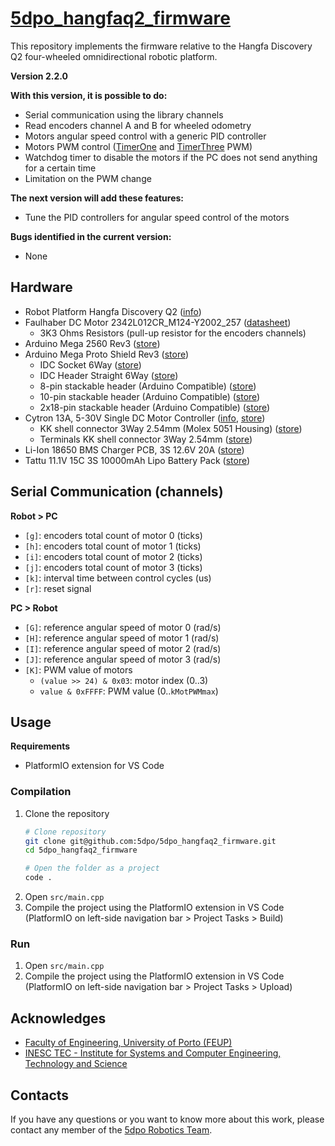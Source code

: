 # [5dpo_hangfaq2_firmware](https://github.com/5dpo/5dpo_hangfaq2_firmware)

This repository implements the firmware relative to the Hangfa Discovery Q2
four-wheeled omnidirectional robotic platform.

**Version 2.2.0**

**With this version, it is possible to do:**

- Serial communication using the library channels
- Read encoders channel A and B for wheeled odometry
- Motors angular speed control with a generic PID controller
- Motors PWM control
  ([TimerOne](https://github.com/PaulStoffregen/TimerOne) and
  [TimerThree](https://github.com/PaulStoffregen/TimerThree) PWM)
- Watchdog timer to disable the motors if the PC does not send anything for a
  certain time
- Limitation on the PWM change

**The next version will add these features:**

- Tune the PID controllers for angular speed control of the motors

**Bugs identified in the current version:**

- None

## Hardware

- Robot Platform Hangfa Discovery Q2
  ([info](http://www.hangfa.com/EN/robot/DiscoveryQ2.html))
- Faulhaber DC Motor 2342L012CR_M124-Y2002_257
  ([datasheet](https://www.faulhaber.com/fileadmin/Import/Media/EN_2342_CR_DFF.pdf))
  - 3K3 Ohms Resistors (pull-up resistor for the encoders channels)
- Arduino Mega 2560 Rev3
  ([store](https://store.arduino.cc/products/arduino-mega-2560-rev3))
- Arduino Mega Proto Shield Rev3
  ([store](https://store.arduino.cc/products/arduino-mega-proto-shield-rev3-pcb))
  - IDC Socket 6Way
    ([store](https://mauser.pt/catalog/product_info.php?products_id=011-0827))
  - IDC Header Straight 6Way
    ([store](https://mauser.pt/catalog/product_info.php?products_id=011-0800))
  - 8-pin stackable header (Arduino Compatible)
    ([store](https://opencircuit.nl/product/female-header-stackable-8-pin-10-stuks))
  - 10-pin stackable header (Arduino Compatible)
    ([store](https://opencircuit.nl/product/female-header-stackable-10-pin-10-stuks))
  - 2x18-pin stackable header (Arduino Compatible)
    ([store](https://opencircuit.nl/product/female-header-stackable-2x18-pin-2-stuks))
- Cytron 13A, 5-30V Single DC Motor Controller
  ([info](https://www.cytron.io/c-motor-and-motor-driver/c-motor-driver/p-10amp-5v-30v-dc-motor-driver),
  [store](https://www.robotshop.com/eu/en/cytron-13a-5-30v-single-dc-motor-controller.html))
  - KK shell connector 3Way 2.54mm (Molex 5051 Housing)
    ([store](https://mauser.pt/catalog/product_info.php?products_id=011-1319))
  - Terminals KK shell connector 3Way 2.54mm
    ([store](https://mauser.pt/catalog/product_info.php?products_id=011-3065))
- Li-Ion 18650 BMS Charger PCB, 3S 12.6V 20A
  ([store](https://www.botnroll.com/pt/acessorios/2558-bms-para-protec-o-baterias-18650-3s-12-6v-20a.html))
- Tattu 11.1V 15C 3S 10000mAh Lipo Battery Pack
  ([store](https://www.gensace.de/tattu-11-1v-15c-3s-10000mah-lipo-battery-pack.html))

## Serial Communication (channels)

**Robot > PC**

- `[g]`: encoders total count of motor 0 (ticks)
- `[h]`: encoders total count of motor 1 (ticks)
- `[i]`: encoders total count of motor 2 (ticks)
- `[j]`: encoders total count of motor 3 (ticks)
- `[k]`: interval time between control cycles (us)
- `[r]`: reset signal

**PC > Robot**

- `[G]`: reference angular speed of motor 0 (rad/s)
- `[H]`: reference angular speed of motor 1 (rad/s)
- `[I]`: reference angular speed of motor 2 (rad/s)
- `[J]`: reference angular speed of motor 3 (rad/s)
- `[K]`: PWM value of motors
  - `(value >> 24) & 0x03`: motor index (0..3)
  - `value & 0xFFFF`: PWM value (0..`kMotPWMmax`)

## Usage

**Requirements**

- PlatformIO extension for VS Code

### Compilation

1. Clone the repository
   ```sh
   # Clone repository
   git clone git@github.com:5dpo/5dpo_hangfaq2_firmware.git
   cd 5dpo_hangfaq2_firmware

   # Open the folder as a project
   code .
   ```
2. Open `src/main.cpp`
3. Compile the project using the PlatformIO extension in VS Code
   (PlatformIO on left-side navigation bar > Project Tasks > Build)

### Run

1. Open `src/main.cpp`
2. Compile the project using the PlatformIO extension in VS Code
   (PlatformIO on left-side navigation bar > Project Tasks > Upload)

## Acknowledges

- [Faculty of Engineering, University of Porto (FEUP)](https://sigarra.up.pt/feup/en/)
- [INESC TEC - Institute for Systems and Computer Engineering, Technology and Science](https://www.inesctec.pt/en/)

## Contacts

If you have any questions or you want to know more about this work, please
contact any member of the [5dpo Robotics Team](https://5dpo.github.io/).
